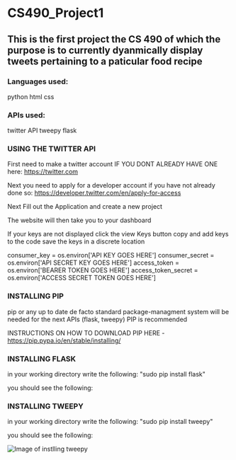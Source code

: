 # CS490_Project1
## This is the first project the CS 490 of which the purpose is to currently dyanmically display tweets pertaining to a paticular food recipe

### Languages used:
python
html
css

### APIs used:
twitter API
tweepy
flask


### USING THE TWITTER API

First need to make a twitter account IF YOU DONT ALREADY HAVE ONE here:
https://twitter.com

Next you need to apply for a developer account if you have not already done so:
https://developer.twitter.com/en/apply-for-access

Next Fill out the Application and create a new project

The website will then take you to your dashboard

If your keys are not displayed click the view Keys button
copy and add keys to the code save the keys in a discrete location

consumer_key = os.environ['API KEY GOES HERE']
consumer_secret = os.environ['API SECRET KEY GOES HERE']
access_token = os.environ['BEARER TOKEN GOES HERE']
access_token_secret = os.environ['ACCESS SECRET TOKEN GOES HERE']





### INSTALLING PIP
pip or any up to date de facto standard package-managment system will be needed for the next APIs (flask, tweepy)
PIP is recommended

INSTRUCTIONS ON HOW TO DOWNLOAD PIP HERE - https://pip.pypa.io/en/stable/installing/



### INSTALLING FLASK

in your working directory write the following: "sudo pip install flask"


you should see the following:


### INSTALLING TWEEPY

in your working directory write the following: "sudo pip install tweepy"

you should see the following:

![Image of instlling tweepy](https://github.com/gamblinflanagan/CS490_Project1/issues/1#issue-706760852)


